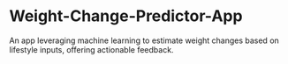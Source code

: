 # Weight-Change-Predictor-App
An app leveraging machine learning to estimate weight changes based on lifestyle inputs, offering actionable feedback.
